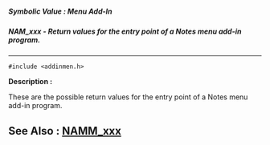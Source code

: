 ##### Symbolic Value : Menu Add-In
##### NAM_xxx - Return values for the entry point of a Notes menu add-in program.
---
```
#include <addinmen.h>
```
**Description :**

These are the possible return values for the entry point of a Notes menu add-in 
program.

**See Also :**
[NAMM_xxx](/domino-c-api-docs/reference/Symb/NAMM_xxx)
---
